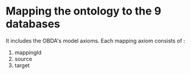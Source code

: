 # Mapping the ontology to the 9 databases
It includes the OBDA's model axioms.
Each mapping axiom consists of :

 1. mappingId
 2. source
 3. target

